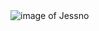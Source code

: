 <img src= "https://avatars.githubusercontent.com/u/70578802?s=400&u=e4a4c2b8e04ac95a283575a417a5e9aad574b489&v=4" alt="image of Jessno">

